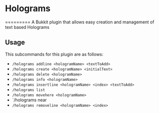 # Holograms
=========
A Bukkit plugin that allows easy creation and management of text based Holograms

Usage
--------
This subcommands for this plugin are as follows:

* `/holograms addline <hologramName> <textToAdd>`
* `/holograms create <hologramName> <initialText>`
* `/holograms delete <hologramName>`
* `/holograms info <hologramName>`
* `/holograms insertline <hologramName> <index> <textToAdd>`
* `/holograms list`
* `/holograms movehere <hologramName>`
* `/holograms near <radius>
* `/holograms removeline <hologramName> <index>`

